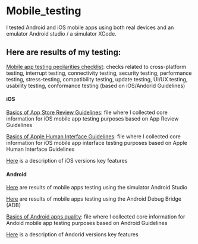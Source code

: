 # Mobile_testing

I tested Android and iOS mobile apps using both real devices and an emulator Android studio / a simulator XCode. 

## Here are results of my testing:

<a href="https://drive.google.com/file/d/1AYdWaRW5IzIagibxGWJoQG2crXA0F4E8/view?usp=sharing">Mobile app testing pecilarities checklist</a>: checks related to cross-platform testing, interrupt testing, connectivity testing, security testing, performance testing, stress-testing, compatibility testing, update testing, UI/UX testing, usability testing, conformance testing (based on iOS/Andorid Guidelines)

#### iOS

<a href="https://github.com/DariaMartinovskaya/Mobile_testing/blob/main/App_Store_Review_Guidelines.pdf">Basics of App Store Review Guidelines</a>: file where I collected core information for iOS mobile app testing purposes based on App Review Guidelines

<a href="https://github.com/DariaMartinovskaya/Mobile_testing/blob/main/Apple_Human_Interface_Guidelines.pdf">Basics of Apple Human Interface Guidelines</a>: file where I collected core information for iOS mobile app interface testing purposes based on Apple Human Interface Guidelines

<a href="https://github.com/DariaMartinovskaya/Mobile_testing/blob/main/iOS_versions_key_features.pdf">Here</a> is a description of iOS versions key features

#### Android

<a href="https://github.com/DariaMartinovskaya/Android_Studio">Here</a> are results of mobile apps testing using the simulator Android Studio

<a href="https://github.com/DariaMartinovskaya/ADB/tree/main">Here</a> are results of mobile apps testing using the Android Debug Bridge (ADB)

<a href="https://github.com/DariaMartinovskaya/Mobile_testing/blob/main/Google_Play_Core_app_quality.pdf">Basics of Android apps quality</a>: file where I collected core information for Andoid mobile app testing purposes based on Android Guidelines

<a href="https://github.com/DariaMartinovskaya/Mobile_testing/blob/main/Android_versions_key_features.pdf">Here</a> is a description of Andorid versions key features
